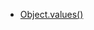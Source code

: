  - [Object.values()](https://developer.mozilla.org/en-US/docs/Web/JavaScript/Reference/Global_Objects/Object/values)